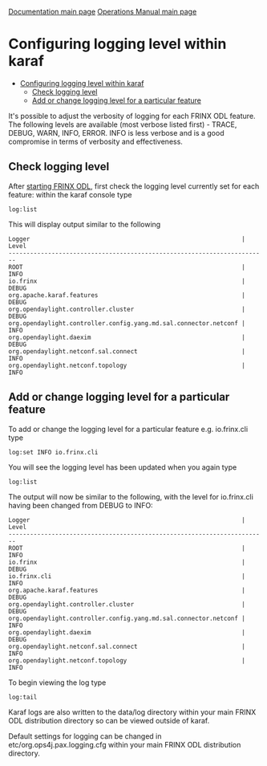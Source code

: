 [Documentation main page](https://frinxio.github.io/Frinx-docs/)
[Operations Manual main page](https://frinxio.github.io/Frinx-docs/FRINX_ODL_Distribution/Carbon/operations_manual.html)
# Configuring logging level within karaf
<!-- TOC -->

- [Configuring logging level within karaf](#configuring-logging-level-within-karaf)
    - [Check logging level](#check-logging-level)
    - [Add or change logging level for a particular feature](#add-or-change-logging-level-for-a-particular-feature)

<!-- /TOC -->
It's possible to adjust the verbosity of logging for each FRINX ODL feature.
The following levels are available (most verbose listed first) - TRACE, DEBUG, WARN, INFO, ERROR.
INFO is less verbose and is a good compromise in terms of verbosity and effectiveness.

## Check logging level
After [starting FRINX ODL](running-frinx-odl-after-activation), first check the logging level currently set for each feature: within the karaf console type
```
log:list
```
This will display output similar to the following

```
Logger                                                           | Level
------------------------------------------------------------------------
ROOT                                                             | INFO
io.frinx                                                         | DEBUG
org.apache.karaf.features                                        | DEBUG
org.opendaylight.controller.cluster                              | DEBUG
org.opendaylight.controller.config.yang.md.sal.connector.netconf | INFO
org.opendaylight.daexim                                          | DEBUG
org.opendaylight.netconf.sal.connect                             | INFO
org.opendaylight.netconf.topology                                | INFO
```
## Add or change logging level for a particular feature
To add or change the logging level for a particular feature e.g. io.frinx.cli type

```
log:set INFO io.frinx.cli
```
You will see the logging level has been updated when you again type

```
log:list
```
The output will now be similar to the following, with the level for io.frinx.cli having been changed from DEBUG to INFO:

```
Logger                                                           | Level
------------------------------------------------------------------------
ROOT                                                             | INFO
io.frinx                                                         | DEBUG
io.frinx.cli                                                     | INFO
org.apache.karaf.features                                        | DEBUG
org.opendaylight.controller.cluster                              | DEBUG
org.opendaylight.controller.config.yang.md.sal.connector.netconf | INFO
org.opendaylight.daexim                                          | DEBUG
org.opendaylight.netconf.sal.connect                             | INFO
org.opendaylight.netconf.topology                                | INFO
```
To begin viewing the log type
```
log:tail
```
Karaf logs are also written to the data/log directory within your main FRINX ODL distribution directory so can be viewed outside of karaf.

Default settings for logging can be changed in etc/org.ops4j.pax.logging.cfg
within your main FRINX ODL distribution directory.
